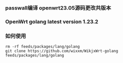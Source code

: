### passwall编译 openwrt23.05源码更改共版本

### OpenWrt golang latest version 1.23.2  

### 如何使用 

```shell
rm -rf feeds/packages/lang/golang
git clone https://github.com/wixxm/WikjxWrt-golang feeds/packages/lang/golang
```

```
